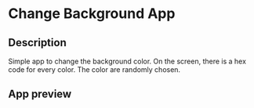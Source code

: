 # Change Background App

## Description
Simple app to change the background color. On the screen, there is a hex code for every color. The color are randomly chosen.

## App preview
